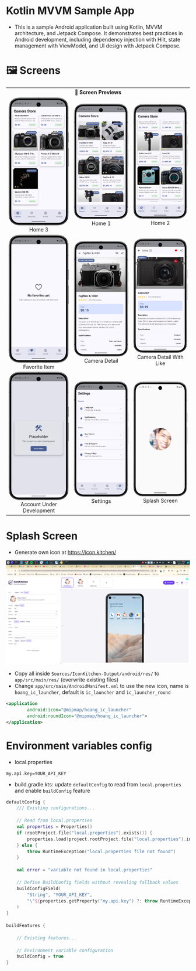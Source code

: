 # Kotlin MVVM Sample App

- This is a sample Android application built using Kotlin, MVVM architecture, and Jetpack Compose. It demonstrates best practices in Android development, including dependency injection with Hilt, state management with ViewModel, and UI design with Jetpack Compose.

# 🖼 Screens

<div align="center">
  <table>
    <tr><th colspan="3">📱 Screen Previews</th></tr>
    <tr>
      <td align="center"><img src="Sources/capture/home_3.png" alt="Home 3" width="240"/><br/>Home 3</td>
      <td align="center"><img src="Sources/capture/home_1.png" alt="Home 1" width="240"/><br/>Home 1</td>
      <td align="center"><img src="Sources/capture/home_2.png" alt="Home 2" width="240"/><br/>Home 2</td>
    </tr>
    <tr>
      <td align="center"><img src="Sources/capture/favorite_item.png" alt="Favorite Item" width="240"/><br/>Favorite Item</td>
      <td align="center"><img src="Sources/capture/camera_detail.png" alt="Camera Detail" width="240"/><br/>Camera Detail</td>
      <td align="center"><img src="Sources/capture/camera_detail_with_like.png" alt="Camera Detail With Like" width="240"/><br/>Camera Detail With Like</td>
    </tr>
    <tr>
      <td align="center"><img src="Sources/capture/account_screen_under_development.png" alt="Account Under Development" width="240"/><br/>Account Under Development</td>
      <td align="center"><img src="Sources/capture/setting_screen.png" alt="Settings" width="240"/><br/>Settings</td>
      <td align="center"><img src="Sources/capture/splash_screen.png" alt="Splash Screen" width="240"/><br/>Splash Screen</td>
    </tr>
  </table>
</div>


# Splash Screen

- Generate own icon at https://icon.kitchen/

<img src="Sources/capture/icon_kitchen.png" alt="Icon"/>

- Copy all inside `Sources/IconKitchen-Output/android/res/` to `app/src/main/res/` (overwrite existing files)
- Change `app/src/main/AndroidManifest.xml` to use the new icon, name is `hoang_ic_launcher`, default is `ic_launcher` and `ic_launcher_round`

```xml
<application
        android:icon="@mipmap/hoang_ic_launcher"
        android:roundIcon="@mipmap/hoang_ic_launcher">
</application>
```

# Environment variables config

- local.properties

```
my.api.key=YOUR_API_KEY
```

- build.gradle.kts: update `defaultConfig` to read from `local.properties` and enable `buildConfig`
  feature

```kotlin
defaultConfig {
    /// Existing configurations...

    // Read from local.properties
    val properties = Properties()
    if (rootProject.file("local.properties").exists()) {
        properties.load(project.rootProject.file("local.properties").inputStream())
    } else {
        throw RuntimeException("local.properties file not found")
    }

    val error = "variable not found in local.properties"

    // Define BuildConfig fields without revealing fallback values
    buildConfigField(
        "String", "YOUR_API_KEY",
        "\"${properties.getProperty("my.api.key") ?: throw RuntimeException(error)}\""
    )
}

buildFeatures {

    // Existing features...

    // Environment variable configuration
    buildConfig = true
}

```
